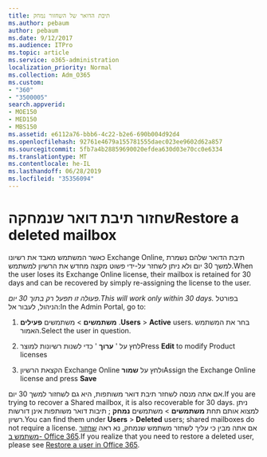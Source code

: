 ```yaml
---
title: תיבת הדואר של השחזור נמחק
ms.author: pebaum
author: pebaum
ms.date: 9/12/2017
ms.audience: ITPro
ms.topic: article
ms.service: o365-administration
localization_priority: Normal
ms.collection: Adm_O365
ms.custom:
- "360"
- "3500005"
search.appverid:
- MOE150
- MED150
- MBS150
ms.assetid: e6112a76-bbb6-4c22-b2e6-690b004d92d4
ms.openlocfilehash: 92761e4679a155781555daec023ee9602d62a857
ms.sourcegitcommit: 5fb7a4b28859690020efdea630d03e70cc0e6334
ms.translationtype: MT
ms.contentlocale: he-IL
ms.lasthandoff: 06/28/2019
ms.locfileid: "35356094"
---
```

# <a name="restore-a-deleted-mailbox"></a><span data-ttu-id="923ba-102">שחזור תיבת דואר שנמחקה</span><span class="sxs-lookup"><span data-stu-id="923ba-102">Restore a deleted mailbox</span></span>

<span data-ttu-id="923ba-103">כאשר המשתמש מאבד את רשיונו Exchange Online, תיבת הדואר שלהם נשמרת למשך 30 יום ולא ניתן לשחזר על-ידי פשוט מקצה מחדש את הרשיון למשתמש.</span><span class="sxs-lookup"><span data-stu-id="923ba-103">When the user loses its Exchange Online license, their mailbox is retained for 30 days and can be recovered by simply re-assigning the license to the user.</span></span>
  
 <span data-ttu-id="923ba-104">*פעולה זו תפעל רק בתוך 30 יום.*</span><span class="sxs-lookup"><span data-stu-id="923ba-104">*This will work only within 30 days.*</span></span>  <span data-ttu-id="923ba-105">בפורטל הניהול, לעבור אל:</span><span class="sxs-lookup"><span data-stu-id="923ba-105">In the Admin Portal, go to:</span></span>
  
1. <span data-ttu-id="923ba-106">**משתמשים** \> משתמשים **פעילים** .</span><span class="sxs-lookup"><span data-stu-id="923ba-106">**Users** \> **Active** users.</span></span> <span data-ttu-id="923ba-107">בחר את המשתמש האמור.</span><span class="sxs-lookup"><span data-stu-id="923ba-107">Select the user in question.</span></span>

2. <span data-ttu-id="923ba-108">לחץ על ' **ערוך** ' כדי לשנות רשיונות למוצר</span><span class="sxs-lookup"><span data-stu-id="923ba-108">Press **Edit** to modify Product licenses</span></span>

3. <span data-ttu-id="923ba-109">הקצאת הרשיון Exchange Online ולחץ על **שמור**</span><span class="sxs-lookup"><span data-stu-id="923ba-109">Assign the Exchange Online license and press **Save**</span></span>

<span data-ttu-id="923ba-110">אם אתה מנסה לשחזר תיבת דואר משותפות, היא גם לשחזור למשך 30 יום.</span><span class="sxs-lookup"><span data-stu-id="923ba-110">If you are trying to recover a Shared mailbox, it is also recoverable for 30 days.</span></span> <span data-ttu-id="923ba-111">ניתן למצוא אותם תחת **משתמשים** \> משתמשים **נמחק** ; תיבות דואר משותפות אינן דורשות רשיון.</span><span class="sxs-lookup"><span data-stu-id="923ba-111">You can find them under **Users** \> **Deleted** users; shared mailboxes do not require a license.</span></span> <span data-ttu-id="923ba-112">אם אתה מבין כי עליך לשחזר משתמש שנמחק, נא ראה [שחזור משתמש ב- Office 365](https://docs.microsoft.com/en-us/office365/admin/add-users/restore-user).</span><span class="sxs-lookup"><span data-stu-id="923ba-112">If you realize that you need to restore a deleted user, please see [Restore a user in Office 365](https://docs.microsoft.com/en-us/office365/admin/add-users/restore-user).</span></span>
  
